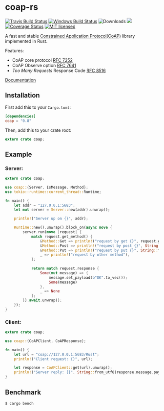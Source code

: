 # coap-rs

[![Travis Build Status](https://travis-ci.org/Covertness/coap-rs.svg?branch=master)](https://travis-ci.org/Covertness/coap-rs)
[![Windows Build Status](https://ci.appveyor.com/api/projects/status/ic36jdu4xy6doc59?svg=true)](https://ci.appveyor.com/project/Covertness/coap-rs)
![Downloads](https://img.shields.io/crates/d/coap.svg?style=flat)
[![](https://meritbadge.herokuapp.com/coap)](https://crates.io/crates/coap)
[![Coverage Status](https://coveralls.io/repos/github/Covertness/coap-rs/badge.svg?branch=master)](https://coveralls.io/github/Covertness/coap-rs?branch=master)
[![MIT licensed](https://img.shields.io/badge/license-MIT-blue.svg)](./LICENSE)

A fast and stable [Constrained Application Protocol(CoAP)](https://tools.ietf.org/html/rfc7252) library implemented in Rust.

Features:
- CoAP core protocol [RFC 7252](https://tools.ietf.org/rfc/rfc7252.txt)
- CoAP Observe option [RFC 7641](https://tools.ietf.org/rfc/rfc7641.txt)
- *Too Many Requests* Response Code [RFC 8516](https://tools.ietf.org/html/rfc8516)

[Documentation](https://docs.rs/coap/)

## Installation

First add this to your `Cargo.toml`:

```toml
[dependencies]
coap = "0.8"
```

Then, add this to your crate root:

```rust
extern crate coap;
```

## Example

### Server:
```rust
extern crate coap;

use coap::{Server, IsMessage, Method};
use tokio::runtime::current_thread::Runtime;

fn main() {
    let addr = "127.0.0.1:5683";
	let mut server = Server::new(addr).unwrap();

	println!("Server up on {}", addr);

	Runtime::new().unwrap().block_on(async move {
		server.run(move |request| {
            match request.get_method() {
				&Method::Get => println!("request by get {}", request.get_path()),
				&Method::Post => println!("request by post {}", String::from_utf8(request.message.payload).unwrap()),
				&Method::Put => println!("request by put {}", String::from_utf8(request.message.payload).unwrap()),
				_ => println!("request by other method"),
			};
			
			return match request.response {
				Some(mut message) => {
					message.set_payload(b"OK".to_vec());
					Some(message)
				},
				_ => None
			};
    	}).await.unwrap();
	});
}
```

### Client:
```rust
extern crate coap;

use coap::{CoAPClient, CoAPResponse};

fn main() {
    let url = "coap://127.0.0.1:5683/Rust";
    println!("Client request: {}", url);

    let response = CoAPClient::get(url).unwrap();
    println!("Server reply: {}", String::from_utf8(response.message.payload).unwrap());
}
```

## Benchmark
```bash
$ cargo bench
```
